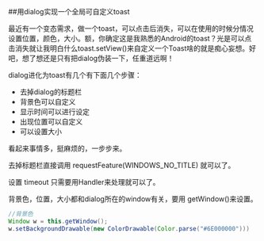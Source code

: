 ##用dialog实现一个全局可自定义toast

最近有一个变态需求，做一个toast，可以点击后消失，可以在使用的时候分情况设置位置，颜色，大小。额，你确定这是我熟悉的Android的toast？光是可以点击消失就让我明白什么toast.setView()来自定义一个Toast啥的就是痴心妄想。好吧，想了想还是只有把dialog伪装一下，任重道远啊！

dialog进化为toast有几个有下面几个步骤：

+ 去掉dialog的标题栏
+ 背景色可以自定义
+ 显示时间可以进行设定
+ 出现位置可以自定义
+ 可以设置大小



看起来事情多，挺麻烦的，一步步来。

去掉标题栏直接调用 requestFeature(WINDOWS_NO_TITLE) 就可以了。

设置 timeout 只需要用Handler来处理就可以了。



背景色，位置，大小都和dialog所在的window有关，要用 getWindow()来设置。

```java
//背景色
Window w = this.getWindow();
w.setBackgroundDrawable(new ColorDrawable(Color.parse("#6E000000")))
  
 
```

